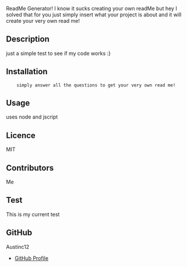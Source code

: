 ReadMe Generator! I know it sucks creating your own readMe but hey I solved that for you just simply insert what your project is about and it will create your very own read me!




## Description 

just a simple test to see if my code works :}



## Installation

        simply answer all the questions to get your very own read me!

## Usage

uses node and jscript 

## Licence

MIT

## Contributors

Me

## Test

This is my current test


## GitHub
Austinc12
- [GitHub Profile](https://github.com/Austinc12)


